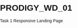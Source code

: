 # PRODIGY_WD_01
Task 1 Responsive Landing Page
<!DOCTYPE html>
<html lang="en">
<head>
    <meta charset="UTF-8">
    <meta name="viewport" content="width=device-width, initial-scale=1.0">
    <title>Interactive Navigation Menu</title>
    <style>
        /* Basic Reset */
        body, html {
            margin: 0;
            padding: 0;
            font-family: Arial, sans-serif;
        }

        /* Navigation Bar */
        nav {
            position: fixed;
            width: 100%;
            top: 0;
            left: 0;
            background-color: #333;
            padding: 10px 0;
            z-index: 1000;
            transition: background-color 0.3s;
        }

        nav.scrolled {
            background-color: #222;
        }

        .menu {
            list-style: none;
            display: flex;
            justify-content: center;
            margin: 0;
            padding: 0;
        }

        .menu li {
            margin: 0 15px;
        }

        .menu li a {
            text-decoration: none;
            color: white;
            font-size: 18px;
            transition: color 0.3s;
        }

        .menu li a:hover {
            color: #FFD700; /* Gold color when hovered */
        }

        /* Section Styling */
        section {
            padding: 100px 20px;
            min-height: 100vh;
            text-align: center;
        }

        #home { background-color: #f4f4f4; }
        #about { background-color: #ddd; }
        #services { background-color: #bbb; }
        #contact { background-color: #999; }

        /* Ensuring spacing at the top for visibility */
        body {
            padding-top: 60px;
        }
    </style>
</head>
<body>
    <nav id="navbar">
        <ul class="menu">
            <li><a href="#home">Home</a></li>
            <li><a href="#about">About</a></li>
            <li><a href="#services">Services</a></li>
            <li><a href="#contact">Contact</a></li>
        </ul>
    </nav>

    <section id="home">
        <h1>Welcome to Home</h1>
        <p>This is the home section. Scroll down to explore more sections.</p>
    </section>
    <section id="about">
        <h1>About Us</h1>
        <p>Learn more about us in this section.</p>
    </section>
    <section id="services">
        <h1>Our Services</h1>
        <p>Discover our services here.</p>
    </section>
    <section id="contact">
        <h1>Contact Us</h1>
        <p>Get in touch with us through this section.</p>
    </section>

    <script>
        // Change the navbar background when scrolling
        window.onscroll = function() {
            const navbar = document.getElementById('navbar');
            if (window.scrollY > 50) {
                navbar.classList.add('scrolled');
            } else {
                navbar.classList.remove('scrolled');
            }
        };
    </script>
</body>
</html>
